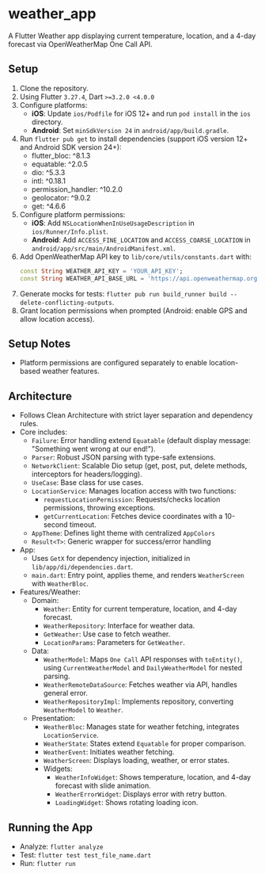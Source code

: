 # weather_app

A Flutter Weather app displaying current temperature, location, and a 4-day forecast via OpenWeatherMap One Call API.

## Setup
1. Clone the repository.
2. Using Flutter `3.27.4`, Dart `>=3.2.0 <4.0.0`
3. Configure platforms:
    - **iOS**: Update `ios/Podfile` for iOS 12+ and run `pod install` in the `ios` directory.
    - **Android**: Set `minSdkVersion 24` in `android/app/build.gradle`.
4. Run `flutter pub get` to install dependencies (support iOS version 12+ and Android SDK version 24+):
    - flutter_bloc: ^8.1.3
    - equatable: ^2.0.5
    - dio: ^5.3.3
    - intl: ^0.18.1
    - permission_handler: ^10.2.0
    - geolocator: ^9.0.2
    - get: ^4.6.6
5. Configure platform permissions:
    - **iOS**: Add `NSLocationWhenInUseUsageDescription` in `ios/Runner/Info.plist`.
    - **Android**: Add `ACCESS_FINE_LOCATION` and `ACCESS_COARSE_LOCATION` in `android/app/src/main/AndroidManifest.xml`.
6. Add OpenWeatherMap API key to `lib/core/utils/constants.dart` with:
    ```dart
    const String WEATHER_API_KEY = 'YOUR_API_KEY';
    const String WEATHER_API_BASE_URL = 'https://api.openweathermap.org/data/3.0';
    ```
7. Generate mocks for tests: `flutter pub run build_runner build --delete-conflicting-outputs`.
8. Grant location permissions when prompted (Android: enable GPS and allow location access).

## Setup Notes
- Platform permissions are configured separately to enable location-based weather features.

## Architecture
- Follows Clean Architecture with strict layer separation and dependency rules.
- Core includes:
    - `Failure`: Error handling extend `Equatable` (default display message: "Something went wrong at our end!").
    - `Parser`: Robust JSON parsing with type-safe extensions.
    - `NetworkClient`: Scalable Dio setup (get, post, put, delete methods, interceptors for headers/logging).
    - `UseCase`: Base class for use cases.
    - `LocationService`: Manages location access with two functions:
        - `requestLocationPermission`: Requests/checks location permissions, throwing exceptions.
        - `getCurrentLocation`: Fetches device coordinates with a 10-second timeout.
    - `AppTheme`: Defines light theme with centralized `AppColors`
    - `Result<T>`: Generic wrapper for success/error handling
- App: 
    - Uses `GetX` for dependency injection, initialized in `lib/app/di/dependencies.dart`.
    - `main.dart`: Entry point, applies theme, and renders `WeatherScreen` with `WeatherBloc`.
- Features/Weather:
    - Domain:
        - `Weather`: Entity for current temperature, location, and 4-day forecast.
        - `WeatherRepository`: Interface for weather data.
        - `GetWeather`: Use case to fetch weather.
        - `LocationParams`: Parameters for `GetWeather`.
    - Data:
        - `WeatherModel`: Maps `One Call` API responses with `toEntity()`, using `CurrentWeatherModel` and `DailyWeatherModel` for nested parsing.
        - `WeatherRemoteDataSource`: Fetches weather via API, handles general error.
        - `WeatherRepositoryImpl`: Implements repository, converting `WeatherModel` to `Weather`.
    - Presentation:
        - `WeatherBloc`: Manages state for weather fetching, integrates `LocationService`.
        - `WeatherState`: States extend `Equatable` for proper comparison.
        - `WeatherEvent`: Initiates weather fetching.
        - `WeatherScreen`: Displays loading, weather, or error states.
        - Widgets: 
            - `WeatherInfoWidget`: Shows temperature, location, and 4-day forecast with slide animation.
            - `WeatherErrorWidget`: Displays error with retry button.
            - `LoadingWidget`: Shows rotating loading icon.

## Running the App
- Analyze: `flutter analyze`
- Test: `flutter test test_file_name.dart`
- Run: `flutter run`


